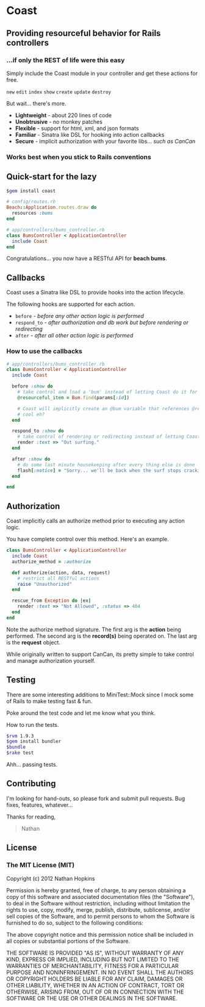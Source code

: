 # Coast

## Providing resourceful behavior for Rails controllers

### ...if only the REST of life were this easy

Simply include the Coast module in your controller and get these actions for free.

`new` `edit` `index` `show` `create` `update` `destroy`

But wait... there's more.

* **Lightweight** - about 220 lines of code
* **Unobtrusive** - no monkey patches
* **Flexible** - support for html, xml, and json formats
* **Familiar** - Sinatra like DSL for hooking into action callbacks
* **Secure** - implicit authorization with your favorite libs... *such as CanCan*

### Works best when you stick to Rails conventions

## Quick-start for the lazy

```bash
$gem install coast
```

```ruby
# config/routes.rb
Beach::Application.routes.draw do
  resources :bums
end
```

```ruby
# app/controllers/bums_controller.rb
class BumsController < ApplicationController
  include Coast
end
```

Congratulations... you now have a RESTful API for **beach bums**.

## Callbacks

Coast uses a Sinatra like DSL to provide hooks into the action lifecycle.

The following hooks are supported for each action.

* `before` *- before any other action logic is performed*
* `respond_to` *- after authorization and db work but before rendering or redirecting*
* `after` *- after all other action logic is performed*

### How to use the callbacks

```ruby
# app/controllers/bums_controller.rb
class BumsController < ApplicationController
  include Coast

  before :show do
    # take control and load a 'bum' instead of letting Coast do it for us
    @resourceful_item = Bum.find(params[:id])

    # Coast will implicitly create an @bum variable that references @resourceful_item
    # cool eh?
  end

  respond_to :show do
    # take control of rendering or redirecting instead of letting Coast do it for us
    render :text => "Out surfing."
  end

  after :show do
    # do some last minute housekeeping after every thing else is done
    flash[:notice] = "Sorry... we'll be back when the surf stops crackin'"
  end

end
```

## Authorization

Coast implicitly calls an authorize method prior to executing any action logic.

You have complete control over this method. Here's an example.

```ruby
class BumsController < ApplicationController
  include Coast
  authorize_method = :authorize

  def authorize(action, data, request)
    # restrict all RESTful actions
    raise "Unauthorized"
  end

  rescue_from Exception do |ex|
    render :text => "Not Allowed", :status => 404
  end
end
```

Note the authorize method signature. The first arg is the **action** being performed. The second arg is the **record(s)** being operated on. The last arg is the **request** object.

While originally written to support CanCan, its pretty simple to take control and manage authorization yourself.

## Testing

There are some interesting additions to MiniTest::Mock since I mock some of Rails to make testing fast & fun.

Poke around the test code and let me know what you think.

How to run the tests.

```bash
$rvm 1.9.3
$gem install bundler
$bundle
$rake test
```

Ahh... passing tests.

## Contributing

I'm looking for hand-outs, so please fork and submit pull requests. Bug fixes, features, whatever...

Thanks for reading,

> Nathan

## License

### The MIT License (MIT)
Copyright (c) 2012 Nathan Hopkins

Permission is hereby granted, free of charge, to any person obtaining a copy of this software and associated documentation files (the "Software"), to deal in the Software without restriction, including without limitation the rights to use, copy, modify, merge, publish, distribute, sublicense, and/or sell copies of the Software, and to permit persons to whom the Software is furnished to do so, subject to the following conditions:

The above copyright notice and this permission notice shall be included in all copies or substantial portions of the Software.

THE SOFTWARE IS PROVIDED "AS IS", WITHOUT WARRANTY OF ANY KIND, EXPRESS OR IMPLIED, INCLUDING BUT NOT LIMITED TO THE WARRANTIES OF MERCHANTABILITY, FITNESS FOR A PARTICULAR PURPOSE AND NONINFRINGEMENT. IN NO EVENT SHALL THE AUTHORS OR COPYRIGHT HOLDERS BE LIABLE FOR ANY CLAIM, DAMAGES OR OTHER LIABILITY, WHETHER IN AN ACTION OF CONTRACT, TORT OR OTHERWISE, ARISING FROM, OUT OF OR IN CONNECTION WITH THE SOFTWARE OR THE USE OR OTHER DEALINGS IN THE SOFTWARE.
